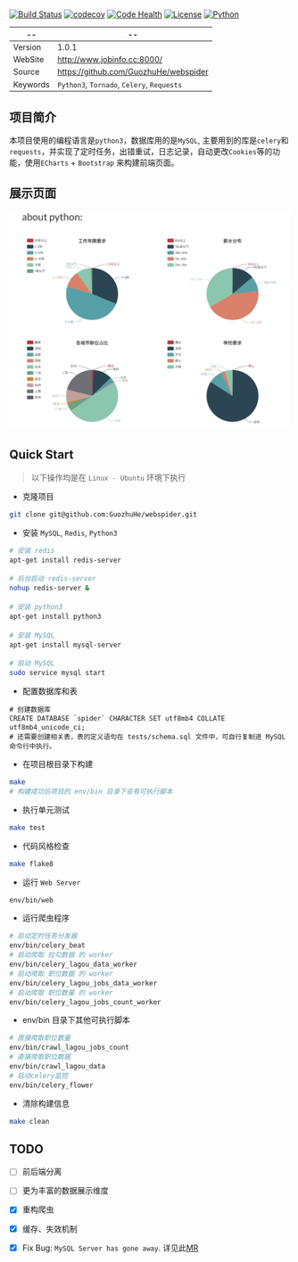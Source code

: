 # 

[![Build Status](https://travis-ci.org/GuozhuHe/webspider.svg)](https://travis-ci.org/GuozhuHe/webspider)
[![codecov](https://codecov.io/gh/GuozhuHe/webspider/branch/master/graph/badge.svg)](https://codecov.io/gh/GuozhuHe/webspider)
[![Code Health](https://landscape.io/github/GuozhuHe/webspider/master/landscape.svg?style=flat)](https://landscape.io/github/GuozhuHe/webspider/master)
[![License](https://img.shields.io/github/license/GuozhuHe/webspider.svg)](https://github.com/guozhuhe/webspider/blob/master/LICENSE)
[![Python](https://img.shields.io/badge/python-3-ff69b4.svg)](https://github.com/GuozhuHe/webspider)

--|--
---- | ----
Version | 1.0.1
WebSite | http://www.jobinfo.cc:8000/
Source |  https://github.com/GuozhuHe/webspider
Keywords |  `Python3`, `Tornado`, `Celery`, `Requests`

## 项目简介

本项目使用的编程语言是`python3`，数据库用的是`MySQL`, 主要用到的库是`celery`和`requests`，并实现了定时任务，出错重试，日志记录，自动更改`Cookies`等的功能，使用`ECharts` + `Bootstrap` 来构建前端页面。

## 展示页面

![Alt text](job-chart.jpg)

## Quick Start
> 以下操作均是在 `Linux - Ubuntu` 环境下执行

* 克隆项目

```bash
git clone git@github.com:GuozhuHe/webspider.git
```

* 安装 `MySQL`, `Redis`, `Python3`

```bash
# 安装 redis
apt-get install redis-server

# 后台启动 redis-server
nohup redis-server &

# 安装 python3
apt-get install python3

# 安装 MySQL
apt-get install mysql-server

# 启动 MySQL
sudo service mysql start
```

* 配置数据库和表
```mysql
# 创建数据库
CREATE DATABASE `spider` CHARACTER SET utf8mb4 COLLATE utf8mb4_unicode_ci;
# 还需要创建相关表，表的定义语句在 tests/schema.sql 文件中，可自行复制进 MySQL 命令行中执行。
```

* 在项目根目录下构建
```bash
make
# 构建成功后项目的 env/bin 目录下会有可执行脚本
```

* 执行单元测试
```bash
make test
```

* 代码风格检查
```bash
make flake8
```

* 运行 `Web Server`
```bash
env/bin/web
```

* 运行爬虫程序
```bash
# 启动定时任务分发器
env/bin/celery_beat
# 启动爬取 拉勾数据 的 worker
env/bin/celery_lagou_data_worker
# 启动爬取 职位数据 的 worker
env/bin/celery_lagou_jobs_data_worker
# 启动爬取 职位数量 的 worker
env/bin/celery_lagou_jobs_count_worker
```

* env/bin 目录下其他可执行脚本
```bash
# 直接爬取职位数量
env/bin/crawl_lagou_jobs_count
# 直接爬取职位数据
env/bin/crawl_lagou_data
# 启动celery监控 
env/bin/celery_flower            
```

* 清除构建信息
```bash
make clean
```

## TODO

- [ ] 前后端分离

- [ ] 更为丰富的数据展示维度

- [x] 重构爬虫

- [x] 缓存、失效机制

- [x] Fix Bug: `MySQL Server has gone away`. 详见此[MR](https://github.com/GuozhuHe/webspider/pull/4) 
